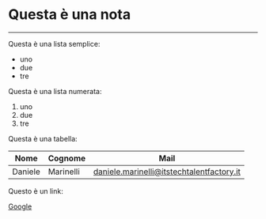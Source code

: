 # Questa è una nota



---







Questa è una lista semplice:

* uno
* due
* tre



Questa è una lista numerata:

1. uno
2. due
3. tre



Questa è una tabella:



| Nome | Cognome | Mail |
| ------ | ----- | ------ | 
| Daniele | Marinelli | daniele.marinelli@itstechtalentfactory.it |



Questo è un link:

[Google](https://google.com)

